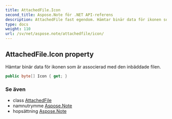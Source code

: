 ```yaml
---
title: AttachedFile.Icon
second_title: Aspose.Note för .NET API-referens
description: AttachedFile fast egendom. Hämtar binär data för ikonen som är associerad med den inbäddade filen.
type: docs
weight: 110
url: /sv/net/aspose.note/attachedfile/icon/
---
```

## AttachedFile.Icon property

Hämtar binär data för ikonen som är associerad med den inbäddade filen.

```csharp
public byte[] Icon { get; }
```

### Se även

* class [AttachedFile](../)
* namnutrymme [Aspose.Note](../../attachedfile/)
* hopsättning [Aspose.Note](../../../)


